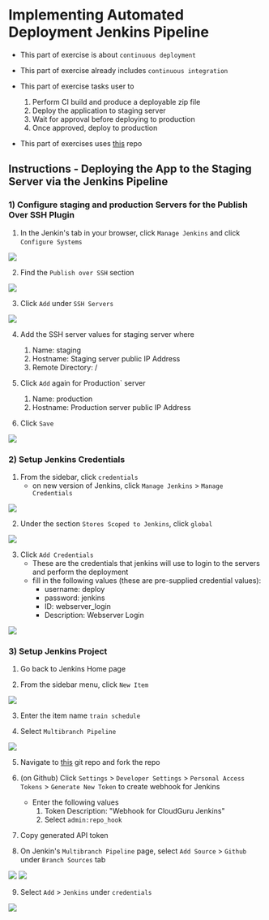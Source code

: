 # Implementing Automated Deployment Jenkins Pipeline

- This part of exercise is about `continuous deployment`
- This part of exercise already includes `continuous integration`
- This part of exercise tasks user to
    1. Perform CI build and produce a deployable zip file
    2. Deploy the application to staging server
    3. Wait for approval before deploying to production
    4. Once approved, deploy to production

- This part of exercises uses [this](https://github.com/linuxacademy/cicd-pipeline-train-schedule-cd) repo

## Instructions - Deploying the App to the Staging Server via the Jenkins Pipeline

### 1) Configure staging and production Servers for the Publish Over SSH Plugin

1. In the Jenkin's tab in your browser, click `Manage Jenkins` and click `Configure Systems`

<img src="https://user-images.githubusercontent.com/6856382/225211029-c9a7af26-7909-4fe3-a8db-a41cd02bad54.png">

2. Find the `Publish over SSH` section

<img src="https://user-images.githubusercontent.com/6856382/225211290-13deaff8-7417-434f-8915-1fdd32cad86f.png">

3. Click `Add` under `SSH Servers`

<img src="https://user-images.githubusercontent.com/6856382/225211504-12789c64-e230-448c-91c0-d98b3e54be38.png">

4. Add the SSH server values for staging server where
    1. Name: staging
    2. Hostname: Staging server public IP Address
    3. Remote Directory: /

5. Click `Add` again for Production` server
    1. Name: production
    2. Hostname: Production server public IP Address

6. Click `Save`

<img src="https://user-images.githubusercontent.com/6856382/225214091-36ed2de4-7332-4cda-8c19-1dcde60dab03.png">

### 2) Setup Jenkins Credentials

1. From the sidebar, click `credentials`
    - on new version of Jenkins, click `Manage Jenkins` > `Manage Credentials`

<img src="https://user-images.githubusercontent.com/6856382/225215269-ff212a23-0fa3-4634-9c7d-7a24102fc12b.png">

2. Under the section `Stores Scoped to Jenkins`, click `global`

<img src="https://user-images.githubusercontent.com/6856382/225215637-a4ce9c5a-6edc-44a2-9161-3ac5be7d3352.png">

3. Click `Add Credentials`
    - These are the credentials that jenkins will use to login to the servers and perform the deployment
    - fill in the following values (these are pre-supplied credential values):
        - username: deploy
        - password: jenkins
        - ID: webserver_login
        - Description: Webserver Login

<img src="https://user-images.githubusercontent.com/6856382/225216817-03178438-ff45-4e3c-b9dd-0604ed23d684.png">

### 3) Setup Jenkins Project

1. Go back to Jenkins Home page

2. From the sidebar menu, click `New Item`

<img src="https://user-images.githubusercontent.com/6856382/225217986-0f04031a-8ca8-43a5-ab9c-4d58a1df2112.png">

3. Enter the item name `train schedule`

4. Select `Multibranch Pipeline`

<img src="https://user-images.githubusercontent.com/6856382/225220932-1e8450f7-cc10-46ad-b48a-aff08bb6f88a.png">

5. Navigate to [this](https://github.com/linuxacademy/cicd-pipeline-train-schedule-cd) git repo and fork the repo

6. (on Github) Click `Settings` > `Developer Settings` > `Personal Access Tokens` > `Generate New Token` to create webhook for Jenkins
    - Enter the following values
        1. Token Description: "Webhook for CloudGuru Jenkins"
        2. Select `admin:repo_hook`

7. Copy generated API token

8. On Jenkin's `Multibranch Pipeline` page, select `Add Source` > `Github` under `Branch Sources` tab

<img src="https://user-images.githubusercontent.com/6856382/225325383-ae6ddc1b-cc06-444e-8f28-f9a7a5d872fe.png">

<img src="https://user-images.githubusercontent.com/6856382/225327608-9e132c47-e5c2-4184-97ef-437fbe9c2ded.png">


9. Select `Add` > `Jenkins` under `credentials`

<img src="https://user-images.githubusercontent.com/6856382/225482282-e43be051-5d89-4ff6-ab5d-6df99c7f5240.png"/>

#